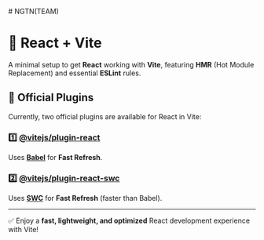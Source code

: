 #   N G T N (TEAM)
 
# 🚀 React + Vite

A minimal setup to get **React** working with **Vite**, featuring **HMR** (Hot Module Replacement) and essential **ESLint** rules.

## 🔌 Official Plugins

Currently, two official plugins are available for React in Vite:

### 1️⃣ [@vitejs/plugin-react](https://github.com/vitejs/vite-plugin-react/blob/main/packages/plugin-react/README.md)  
Uses **[Babel](https://babeljs.io/)** for **Fast Refresh**.

### 2️⃣ [@vitejs/plugin-react-swc](https://github.com/vitejs/vite-plugin-react-swc)  
Uses **[SWC](https://swc.rs/)** for **Fast Refresh** (faster than Babel).

---

✅ Enjoy a **fast, lightweight, and optimized** React development experience with Vite!
